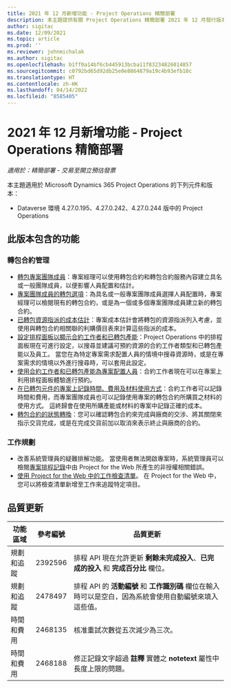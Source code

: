 ```yaml
---
title: 2021 年 12 月新增功能 - Project Operations 精簡部署
description: 本主題提供有關 Project Operations 精簡部署 2021 年 12 月發行版本中所提供之品質更新的資訊。
author: sigitac
ms.date: 12/09/2021
ms.topic: article
ms.prod: ''
ms.reviewer: johnmichalak
ms.author: sigitac
ms.openlocfilehash: b1ff0a14bf6cb445913bcba11f83234826014857
ms.sourcegitcommit: c0792bd65d92db25e0e8864879a19c4b93efb10c
ms.translationtype: HT
ms.contentlocale: zh-HK
ms.lasthandoff: 04/14/2022
ms.locfileid: "8585405"
---
```

# <a name="whats-new-december-2021---project-operations-lite-deployment"></a>2021 年 12 月新增功能 - Project Operations 精簡部署

_適用於：精簡部署 - 交易至開立預估發票_

本主題適用於 Microsoft Dynamics 365 Project Operations 的下列元件和版本：

- Dataverse 環境 4.27.0.195、4.27.0.242、4.27.0.244 版中的 Project Operations


## <a name="features-included-in-this-release"></a>此版本包含的功能

### <a name="subcontract-management"></a>轉包合約管理 

- [轉包專案團隊成員](../subcontracting/subcontracting-project-team-members.md)：專案經理可以使用轉包合約和轉包合約服務內容建立具名或一般團隊成員，以便影響人員配置和估計。
- [專案團隊成員的轉包選項](../subcontracting/subcon-options.md)：為具名或一般專案團隊成員選擇人員配置時，專案經理可以檢閱現有的轉包合約，或是為一個或多個專案團隊成員建立新的轉包合約。 
- [已轉包資源指派的成本估計](../subcontracting/costing-subcon-ra.md)：專案成本估計會將轉包的資源指派列入考慮，並使用與轉包合約相關聯的利購價目表來計算這些指派的成本。 
- [設定排程面板以顯示合約工作者和已轉包產能](../subcontracting/configure-sb-subcon.md)：Project Operations 中的排程面板現在可進行設定，以搜尋並建議可預約資源的合約工作者類型和已轉包產能以及員工。 當您在為特定專案需求配置人員的情境中搜尋資源時，或是在專案需求的情境以外進行搜尋時，可以套用此設定。
- [使用合約工作者和已轉包產能為專案配置人員](../subcontracting/staffing-cw.md)：合約工作者現在可以在專案上利用排程面板體驗進行預約。
- [在已轉包元件的專案上記錄時間、費用及材料使用方式](../subcontracting/recording-subcon-actuals.md)：合約工作者可以記錄時間和費用，而專案團隊成員也可以記錄使用專案的轉包合約所購買之材料的使用方式。 這終歸會在使用所購產能或材料的專案中記錄正確的成本。
- [轉包合約的狀態轉換](../subcontracting/subcon-states.md)：您可以確認轉包合約來完成與廠商的交涉、將其關閉來指示交貨完成，或是在完成交貨前加以取消來表示終止與廠商的合約。

### <a name="task-planning"></a>工作規劃
- 改善系統管理員的疑難排解功能。 當使用者無法開啟專案時，系統管理員可以檢閱[專案排程記錄](../../project-management/schedule-api-logs.md)中由 Project for the Web 所產生的非授權相關錯誤。
- [使用 Project for the Web 中的工作檢查清單](https://support.microsoft.com/en-us/office/use-task-checklists-in-microsoft-project-for-the-web-c69bcf73-5c75-4ad3-9893-6d6f92360e9c)。 在 Project for the Web 中，您可以將檢查清單新增至工作來追蹤特定項目。

## <a name="quality-updates"></a>品質更新

| **功能區域** | **參考編號** | **品質更新** |
| --- | --- | --- |
| 規劃和追蹤 | 2392596 | 排程 API 現在允許更新 **剩餘未完成投入**、**已完成的投入** 和 **完成百分比** 欄位。 |
| 規劃和追蹤 | 2478497 | 排程 API 的 **活動編號** 和 **工作識別碼** 欄位在輸入時可以是空白，因為系統會使用自動編號來填入這些值。|
| 時間和費用 | 2468135 | 核准重試次數從五次減少為三次。 |
| 時間和費用 | 2468188 | 修正記錄文字超過 **註釋** 實體之 **notetext** 屬性中長度上限的問題。 |
